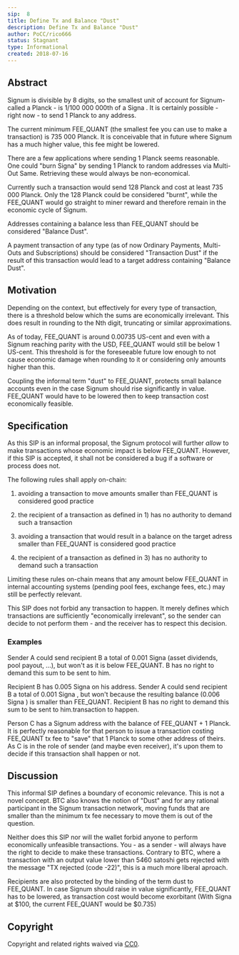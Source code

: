 ```yaml
---
sip:  8
title: Define Tx and Balance "Dust"
description: Define Tx and Balance "Dust"
author: PoCC/rico666
status: Stagnant
type: Informational
created: 2018-07-16
---
```


## Abstract
Signum is divisible by 8 digits, so the smallest unit of account for Signum- called a Planck - is 1/100 000 000th of a Signa . It is certainly possible - right now - to send 1 Planck to any address.

The current minimum FEE_QUANT (the smallest fee you can use to make a transaction) is 735 000 Planck. It is conceivable that in future where Signum has a much higher value, this fee might be lowered.

There are a few applications where sending 1 Planck seems reasonable. One could "burn Signa" by sending 1 Planck to random addresses via Multi-Out Same. Retrieving these would always be non-economical.

Currently such a transaction would send 128 Planck and cost at least 735 000 Planck. Only the 128 Planck could be considered "burnt", while the FEE_QUANT would go straight to miner reward and therefore remain in the economic cycle of Signum.

Addresses containing a balance less than FEE_QUANT should be considered "Balance Dust".

A payment transaction of any type (as of now Ordinary Payments, Multi-Outs and Subscriptions) should be considered "Transaction Dust" if the result of this transaction would lead to a target address containing "Balance Dust".

## Motivation
Depending on the context, but effectively for every type of transaction, there is a threshold below which the sums are economically irrelevant. This does result in rounding to the Nth digit, truncating or similar approximations.

As of today, FEE_QUANT is around 0.00735 US-cent and even with a Signum reaching parity with the USD, FEE_QUANT would still be below 1 US-cent. This threshold is for the foreseeable future low enough to not cause economic damage when rounding to it or considering only amounts higher than this.

Coupling the informal term "dust" to FEE_QUANT, protects small balance accounts even in the case Signum should rise significantly in value. FEE_QUANT would have to be lowered then to keep transaction cost economically feasible.

## Specification
As this SIP is an informal proposal, the Signum protocol will further _allow_ to make transactions whose economic impact is below FEE_QUANT. However, if this SIP is accepted, it shall not be considered a bug if a software or process does not.

The following rules shall apply on-chain:

1.  avoiding a transaction to move amounts smaller than FEE_QUANT is considered good practice
    
2.  the recipient of a transaction as defined in 1) has no authority to demand such a transaction
    
3.  avoiding a transaction that would result in a balance on the target adress smaller than FEE_QUANT is considered good practice
    
4.  the recipient of a transaction as defined in 3) has no authority to demand such a transaction
    

Limiting these rules on-chain means that any amount below FEE_QUANT in internal accounting systems (pending pool fees, exchange fees, etc.) may still be perfectly relevant.

This SIP does not forbid any transaction to happen. It merely defines which transactions are sufficiently "economically irrelevant", so the sender can decide to not perform them - and the receiver has to respect this decision.

### Examples

Sender A could send recipient B a total of 0.001 Signa (asset dividends, pool payout, ...), but won't as it is below FEE_QUANT. B has no right to demand this sum to be sent to him.

Recipient B has 0.005 Signa on his address. Sender A could send recipient B a total of 0.001 Signa , but won't because the resulting balance (0.006 Signa ) is smaller than FEE_QUANT. Recipient B has no right to demand this sum to be sent to him.transaction to happen.

Person C has a Signum address with the balance of FEE_QUANT + 1 Planck. It is perfectly reasonable for that person to issue a transaction costing FEE_QUANT tx fee to "save" that 1 Planck to some other address of theirs. As C is in the role of sender (and maybe even receiver), it's upon them to decide if this transaction shall happen or not.

## Discussion
This informal SIP defines a boundary of economic relevance. This is not a novel concept. BTC also knows the notion of "Dust" and for any rational participant in the Signum transaction network, moving funds that are smaller than the minimum tx fee necessary to move them is out of the question.

Neither does this SIP nor will the wallet forbid anyone to perform economically unfeasible transactions. You - as a sender - will always have the right to decide to make these transactions. Contrary to BTC, where a transaction with an output value lower than 5460 satoshi gets rejected with the message "TX rejected (code -22)", this is a much more liberal aproach.

Recipients are also protected by the binding of the term dust to FEE_QUANT. In case Signum should raise in value significantly, FEE_QUANT has to be lowered, as transaction cost would become exorbitant (With Signa at $100, the current FEE_QUANT would be $0.735)

## Copyright
Copyright and related rights waived via [CC0](https://creativecommons.org/publicdomain/zero/1.0/).
